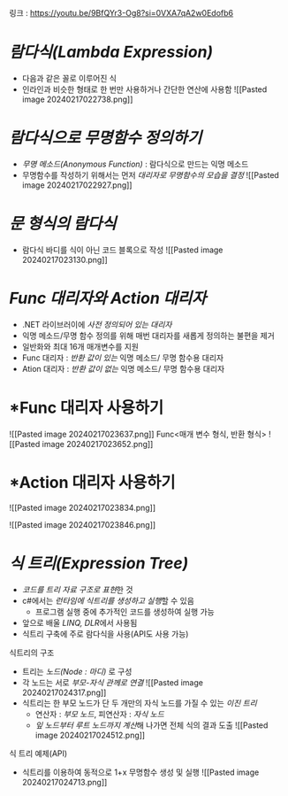 링크 : https://youtu.be/9BfQYr3-Og8?si=0VXA7qA2w0Edofb6


# *람다식(Lambda Expression)*
- 다음과 같은 꼴로 이루어진 식
- 인라인과 비슷한 형태로 한 번만 사용하거나 간단한 연산에 사용함
![[Pasted image 20240217022738.png]]


# *람다식으로 무명함수 정의하기*
- *무명 메소드(Anonymous Function)* : 람다식으로 만드는 익명 메소드
- 무명함수를 작성하기 위해서는 먼저 *대리자로 무명함수의 모습을 결정*
![[Pasted image 20240217022927.png]]



# *문 형식의 람다식*
- 람다식 바디를 식이 아닌 코드 블록으로 작성
![[Pasted image 20240217023130.png]]


# *Func 대리자와 Action 대리자*
- .NET 라이브러이에 *사전 정의되어 있는 대리자*
- 익명 메소드/무명 함수 정의를 위해 매번 대리자를 새롭게 정의하는 불편을 제거
- 일반화와 최대 16개 매개변수를 지원
- Func 대리자 : *반환 값이 있는* 익명 메소드/ 무명 함수용 대리자 
- Ation 대리자 : *반환 값이 없는* 익명 메소드/ 무명 함수용 대리자


# *Func 대리자 사용하기
![[Pasted image 20240217023637.png]]
Func<매개 변수 형식, 반환 형식>
![[Pasted image 20240217023652.png]]



# *Action 대리자 사용하기
![[Pasted image 20240217023834.png]]

![[Pasted image 20240217023846.png]]


# *식 트리(Expression Tree)*
- *코드를 트리 자료 구조로 표현*한 것
- c#에서는 *런타임에 식트리를 생성하고 실행*할 수 있음
	- 프로그램 실행 중에 추가적인 코드를 생성하여 실행 가능
- 앞으로 배울 *LINQ, DLR*에서 사용됨
- 식트리 구축에 주로 람다식을 사용(API도 사용 가능)

식트리의 구조
- 트리는 *노드(Node : 마디)* 로 구성
- 각 노드는 서로 *부모-자식 관께로 연결*
![[Pasted image 20240217024317.png]]
- 식트리는 한 부모 노드가 단 두 개만의 자식 노드를 가질 수 있는 *이진 트리*
	- 연산자 : *부모 노드*, 피연산자 : *자식 노드*
	- *잎 노드부터 루트 노드까지 계산*해 나가면 전체 식의 결과 도출
![[Pasted image 20240217024512.png]]


식 트리 예제(API)
- 식트리를 이용하여 동적으로 1+x 무명함수 생성 및 실행
![[Pasted image 20240217024713.png]]
